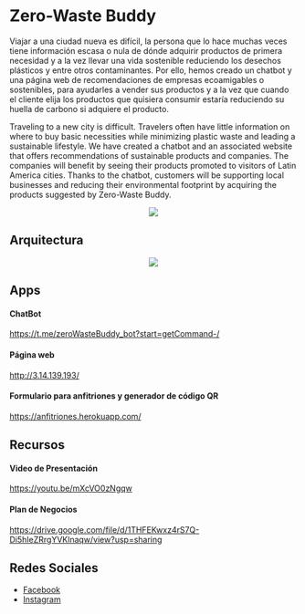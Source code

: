 # Zero-Waste Buddy

Viajar a una ciudad nueva es difícil, la persona que lo hace muchas veces tiene información escasa o nula de dónde adquirir productos de primera necesidad y a la vez llevar una vida sostenible reduciendo los desechos plásticos y entre otros contaminantes. Por ello, hemos creado un chatbot y una página web de recomendaciones de empresas ecoamigables o sostenibles, para ayudarles a vender sus productos y a la vez que cuando el cliente elija los productos que quisiera consumir estaría reduciendo su huella de carbono si adquiere el producto. 

Traveling to a new city is difficult. Travelers often have little information on where to buy basic necessities while minimizing plastic waste and leading a sustainable lifestyle. We have created a chatbot and an associated website that offers recommendations of sustainable products and companies. The companies will benefit by seeing their products promoted to visitors of Latin America cities. Thanks to the chatbot, customers will be supporting local businesses and reducing their environmental footprint by acquiring the products suggested by Zero-Waste Buddy.

<p align="center">
  <img width="auto" height="auto" src="http://3.14.139.193/wp-content/uploads/2021/06/zwb-logo.png">
</p>

## Arquitectura
<p align="center">
  <img width="auto" height="auto" src="https://user-images.githubusercontent.com/74805042/124068911-f8906580-da00-11eb-8ec1-ab9088add543.jpg">
</p>

## Apps

#### ChatBot
https://t.me/zeroWasteBuddy_bot?start=getCommand-/

#### Página web
http://3.14.139.193/

#### Formulario para anfitriones y generador de código QR
https://anfitriones.herokuapp.com/

## Recursos

#### Video de Presentación 
https://youtu.be/mXcVO0zNgqw

#### Plan de Negocios
https://drive.google.com/file/d/1THFEKwxz4rS7Q-Di5hIeZRrgYVKlnaqw/view?usp=sharing

## Redes Sociales
* [Facebook](https://www.facebook.com/zerowastebuddy/)
* [Instagram](https://www.instagram.com/zerowastebuddy/)


